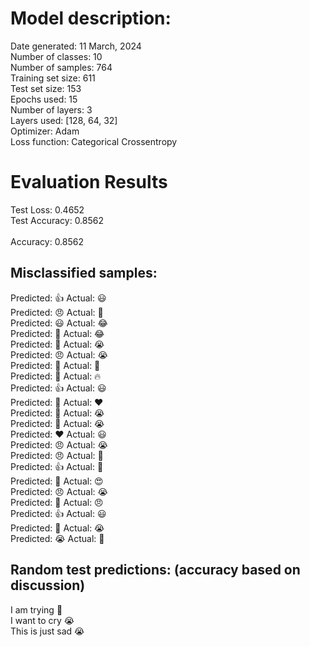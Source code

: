 # Model description:<br>
Date generated: 11 March, 2024<br>
Number of classes: 10<br>
Number of samples: 764<br>
Training set size: 611<br>
Test set size: 153<br>
Epochs used: 15<br>
Number of layers: 3<br>
Layers used: [128, 64, 32]<br>
Optimizer: Adam<br>
Loss function: Categorical Crossentropy<br>
# Evaluation Results<br>
Test Loss: 0.4652<br>
Test Accuracy: 0.8562<br><br>
Accuracy: 0.8562

## Misclassified samples:<br>
Predicted: 👍 Actual: 😃<br>
Predicted: 😠 Actual: 🙏<br>
Predicted: 😃 Actual: 😂<br>
Predicted: 🤔 Actual: 😂<br>
Predicted: 🤔 Actual: 😭<br>
Predicted: 😠 Actual: 😭<br>
Predicted: 🤔 Actual: 🙏<br>
Predicted: 🤔 Actual: 🔥<br>
Predicted: 👍 Actual: 😃<br>
Predicted: 🤔 Actual: ❤️<br>
Predicted: 🤔 Actual: 😭<br>
Predicted: 🤔 Actual: 😭<br>
Predicted: ❤️ Actual: 😃<br>
Predicted: 😠 Actual: 😭<br>
Predicted: 😠 Actual: 🙏<br>
Predicted: 👍 Actual: 🙏<br>
Predicted: 🤔 Actual: 😍<br>
Predicted: 😠 Actual: 😭<br>
Predicted: 🤔 Actual: 😠<br>
Predicted: 👍 Actual: 😃<br>
Predicted: 🤔 Actual: 😭<br>
Predicted: 😭 Actual: 🤔<br>

## Random test predictions: (accuracy based on discussion)<br>
I am trying 🤔<br>
I want to cry 😭<br>
This is just sad 😭<br>
